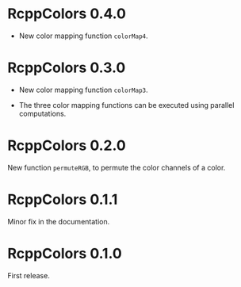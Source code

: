 # RcppColors 0.4.0

- New color mapping function `colorMap4`.


# RcppColors 0.3.0

- New color mapping function `colorMap3`.

- The three color mapping functions can be executed using parallel computations.


# RcppColors 0.2.0

New function `permuteRGB`, to permute the color channels of a color.


# RcppColors 0.1.1

Minor fix in the documentation.


# RcppColors 0.1.0

First release.
